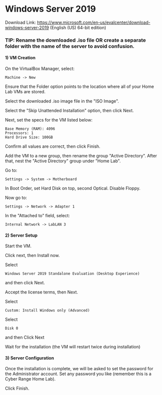 # Windows Server 2019

Download Link: https://www.microsoft.com/en-us/evalcenter/download-windows-server-2019 (English (US) 64-bit edition)

### TIP: Rename the downloaded .iso file OR create a separate folder with the name of the server to avoid confusion.

#### 1) VM Creation

On the VirtualBox Manager, select:

    Machine -> New

Ensure that the Folder option points to the location where all of your Home Lab VMs are stored.

Select the downloaded .iso image file in the "ISO Image".

Select the "Skip Unattended Installation" option, then click Next.

Next, set the specs for the VM listed below:

    Base Memory (RAM): 4096
    Processors: 1
    Hard Drive Size: 100GB

Confirm all values are correct, then click Finish.

Add the VM to a new group, then rename the group "Active Directory". After that, nest the "Active Directory" group under "Home Lab".

Go to:

    Settings -> System -> Motherboard

In Boot Order, set Hard Disk on top, second Optical. Disable Floppy.

Now go to:

    Settings -> Network -> Adapter 1

In the "Attached to" field, select:

    Internal Network -> LabLAN 3

#### 2) Server Setup

Start the VM.

Click next, then Install now.

Select

    Windows Server 2019 Standalone Evaluation (Desktop Experience)

and then click Next.

Accept the license terms, then Next.

Select

    Custom: Install Windows only (Advanced)

Select

    Disk 0

and then Click Next

Wait for the installation (the VM will restart twice during installation)

#### 3) Server Configuration

Once the installation is complete, we will be asked to set the password for the Administrator account. Set any password you like (remember this is a Cyber Range Home Lab).

Click Finish.
